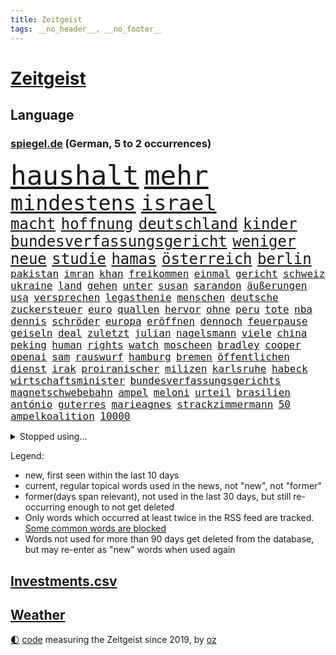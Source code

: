 ```yaml
---
title: Zeitgeist
tags: __no_header__, __no_footer__
---
```


# [Zeitgeist](https://oliz.io/zeitgeist/)

## Language

<h3><a href="https://www.spiegel.de" target="_blank">spiegel.de</a> (German, 5 to 2 occurrences)</h3>
<p style="font-family:monospace">
<span style="font-size:32pt"><a href="news_links.html#haushalt" class="current">haushalt</a></span>
<span style="font-size:32pt"><a href="news_links.html#mehr" class="current">mehr</a></span>
<br>
<span style="font-size:25pt"><a href="news_links.html#mindestens" class="current">mindestens</a></span>
<span style="font-size:25pt"><a href="news_links.html#israel" class="current">israel</a></span>
<br>
<span style="font-size:18pt"><a href="news_links.html#macht" class="current">macht</a></span>
<span style="font-size:18pt"><a href="news_links.html#hoffnung" class="current">hoffnung</a></span>
<span style="font-size:18pt"><a href="news_links.html#deutschland" class="current">deutschland</a></span>
<span style="font-size:18pt"><a href="news_links.html#kinder" class="current">kinder</a></span>
<span style="font-size:18pt"><a href="news_links.html#bundesverfassungsgericht" class="current">bundesverfassungsgericht</a></span>
<span style="font-size:18pt"><a href="news_links.html#weniger" class="current">weniger</a></span>
<span style="font-size:18pt"><a href="news_links.html#neue" class="current">neue</a></span>
<span style="font-size:18pt"><a href="news_links.html#studie" class="current">studie</a></span>
<span style="font-size:18pt"><a href="news_links.html#hamas" class="current">hamas</a></span>
<span style="font-size:18pt"><a href="news_links.html#österreich" class="current">österreich</a></span>
<span style="font-size:18pt"><a href="news_links.html#berlin" class="current">berlin</a></span>
<br>
<span style="font-size:12pt"><a href="news_links.html#pakistan" class="current">pakistan</a></span>
<span style="font-size:12pt"><a href="news_links.html#imran" class="current">imran</a></span>
<span style="font-size:12pt"><a href="news_links.html#khan" class="current">khan</a></span>
<span style="font-size:12pt"><a href="news_links.html#freikommen" class="new">freikommen</a></span>
<span style="font-size:12pt"><a href="news_links.html#einmal" class="current">einmal</a></span>
<span style="font-size:12pt"><a href="news_links.html#gericht" class="current">gericht</a></span>
<span style="font-size:12pt"><a href="news_links.html#schweiz" class="current">schweiz</a></span>
<span style="font-size:12pt"><a href="news_links.html#ukraine" class="current">ukraine</a></span>
<span style="font-size:12pt"><a href="news_links.html#land" class="current">land</a></span>
<span style="font-size:12pt"><a href="news_links.html#gehen" class="current">gehen</a></span>
<span style="font-size:12pt"><a href="news_links.html#unter" class="current">unter</a></span>
<span style="font-size:12pt"><a href="news_links.html#susan" class="current">susan</a></span>
<span style="font-size:12pt"><a href="news_links.html#sarandon" class="new">sarandon</a></span>
<span style="font-size:12pt"><a href="news_links.html#äußerungen" class="current">äußerungen</a></span>
<span style="font-size:12pt"><a href="news_links.html#usa" class="current">usa</a></span>
<span style="font-size:12pt"><a href="news_links.html#versprechen" class="current">versprechen</a></span>
<span style="font-size:12pt"><a href="news_links.html#legasthenie" class="new">legasthenie</a></span>
<span style="font-size:12pt"><a href="news_links.html#menschen" class="current">menschen</a></span>
<span style="font-size:12pt"><a href="news_links.html#deutsche" class="current">deutsche</a></span>
<span style="font-size:12pt"><a href="news_links.html#zuckersteuer" class="current">zuckersteuer</a></span>
<span style="font-size:12pt"><a href="news_links.html#euro" class="current">euro</a></span>
<span style="font-size:12pt"><a href="news_links.html#quallen" class="new">quallen</a></span>
<span style="font-size:12pt"><a href="news_links.html#hervor" class="current">hervor</a></span>
<span style="font-size:12pt"><a href="news_links.html#ohne" class="current">ohne</a></span>
<span style="font-size:12pt"><a href="news_links.html#peru" class="current">peru</a></span>
<span style="font-size:12pt"><a href="news_links.html#tote" class="current">tote</a></span>
<span style="font-size:12pt"><a href="news_links.html#nba" class="current">nba</a></span>
<span style="font-size:12pt"><a href="news_links.html#dennis" class="current">dennis</a></span>
<span style="font-size:12pt"><a href="news_links.html#schröder" class="current">schröder</a></span>
<span style="font-size:12pt"><a href="news_links.html#europa" class="current">europa</a></span>
<span style="font-size:12pt"><a href="news_links.html#eröffnen" class="new">eröffnen</a></span>
<span style="font-size:12pt"><a href="news_links.html#dennoch" class="current">dennoch</a></span>
<span style="font-size:12pt"><a href="news_links.html#feuerpause" class="current">feuerpause</a></span>
<span style="font-size:12pt"><a href="news_links.html#geiseln" class="current">geiseln</a></span>
<span style="font-size:12pt"><a href="news_links.html#deal" class="current">deal</a></span>
<span style="font-size:12pt"><a href="news_links.html#zuletzt" class="current">zuletzt</a></span>
<span style="font-size:12pt"><a href="news_links.html#julian" class="current">julian</a></span>
<span style="font-size:12pt"><a href="news_links.html#nagelsmann" class="current">nagelsmann</a></span>
<span style="font-size:12pt"><a href="news_links.html#viele" class="current">viele</a></span>
<span style="font-size:12pt"><a href="news_links.html#china" class="current">china</a></span>
<span style="font-size:12pt"><a href="news_links.html#peking" class="current">peking</a></span>
<span style="font-size:12pt"><a href="news_links.html#human" class="current">human</a></span>
<span style="font-size:12pt"><a href="news_links.html#rights" class="new">rights</a></span>
<span style="font-size:12pt"><a href="news_links.html#watch" class="current">watch</a></span>
<span style="font-size:12pt"><a href="news_links.html#moscheen" class="current">moscheen</a></span>
<span style="font-size:12pt"><a href="news_links.html#bradley" class="current">bradley</a></span>
<span style="font-size:12pt"><a href="news_links.html#cooper" class="current">cooper</a></span>
<span style="font-size:12pt"><a href="news_links.html#openai" class="current">openai</a></span>
<span style="font-size:12pt"><a href="news_links.html#sam" class="current">sam</a></span>
<span style="font-size:12pt"><a href="news_links.html#rauswurf" class="current">rauswurf</a></span>
<span style="font-size:12pt"><a href="news_links.html#hamburg" class="current">hamburg</a></span>
<span style="font-size:12pt"><a href="news_links.html#bremen" class="current">bremen</a></span>
<span style="font-size:12pt"><a href="news_links.html#öffentlichen" class="current">öffentlichen</a></span>
<span style="font-size:12pt"><a href="news_links.html#dienst" class="current">dienst</a></span>
<span style="font-size:12pt"><a href="news_links.html#irak" class="current">irak</a></span>
<span style="font-size:12pt"><a href="news_links.html#proiranischer" class="new">proiranischer</a></span>
<span style="font-size:12pt"><a href="news_links.html#milizen" class="current">milizen</a></span>
<span style="font-size:12pt"><a href="news_links.html#karlsruhe" class="current">karlsruhe</a></span>
<span style="font-size:12pt"><a href="news_links.html#habeck" class="current">habeck</a></span>
<span style="font-size:12pt"><a href="news_links.html#wirtschaftsminister" class="current">wirtschaftsminister</a></span>
<span style="font-size:12pt"><a href="news_links.html#bundesverfassungsgerichts" class="new">bundesverfassungsgerichts</a></span>
<span style="font-size:12pt"><a href="news_links.html#magnetschwebebahn" class="new">magnetschwebebahn</a></span>
<span style="font-size:12pt"><a href="news_links.html#ampel" class="current">ampel</a></span>
<span style="font-size:12pt"><a href="news_links.html#meloni" class="current">meloni</a></span>
<span style="font-size:12pt"><a href="news_links.html#urteil" class="current">urteil</a></span>
<span style="font-size:12pt"><a href="news_links.html#brasilien" class="current">brasilien</a></span>
<span style="font-size:12pt"><a href="news_links.html#antónio" class="current">antónio</a></span>
<span style="font-size:12pt"><a href="news_links.html#guterres" class="current">guterres</a></span>
<span style="font-size:12pt"><a href="news_links.html#marieagnes" class="current">marieagnes</a></span>
<span style="font-size:12pt"><a href="news_links.html#strackzimmermann" class="current">strackzimmermann</a></span>
<span style="font-size:12pt"><a href="news_links.html#50" class="current">50</a></span>
<span style="font-size:12pt"><a href="news_links.html#ampelkoalition" class="current">ampelkoalition</a></span>
<span style="font-size:12pt"><a href="news_links.html#10000" class="current">10000</a></span>
</p>
<details>
<summary>Stopped using...</summary>
<p class="former" style="font-size:12pt">
siegt(1127) amerikanische(1126) beispiel(1126) gewissen(1126) scheinen(1126) manchester(1125) 5(1124) bereich(1124) brutale(1124) kurzfristig(1124) wald(1124) schickt(1123) smartphone(1123) arbeitete(1122) beschimpft(1122) erfahrungen(1122) französische(1122) regel(1122) scheiterte(1122) angeklagte(1121) priester(1121) vorher(1121) wirkte(1121) erzielt(1120) favoriten(1120) hinweisen(1120) klaren(1120) verlierer(1120) versprach(1120) woran(1120) blockieren(1119) brexit(1119) draußen(1119) fünfte(1119) kamera(1119) pflege(1119) polens(1119) respekt(1119) sex(1119) geldstrafe(1118) konzept(1118) schlagzeilen(1118) verfolgen(1118) brücke(1117) joachim(1117) nawalny(1117) bestimmt(1116) gestoßen(1116) hinterher(1116) kardinal(1116) verdienen(1116) meint(1115) smith(1115) trennen(1115) außen(1114) florida(1114) härter(1114) i(1114) internen(1114) kultur(1114) mode(1114) problemen(1114) aufstieg(1113) hieß(1113) niederlande(1113) venezuela(1113) vieler(1113) wahrheit(1113) anbieter(1112) pocht(1112) rand(1112) sinn(1112) verbreitet(1111) starker(1110) besucher(1109) dar(1109) illegal(1109) stieg(1109) bekamen(1107) berühmte(1107) ereignisse(1107) kontakte(1107) glücklich(1106) norwegen(1106) pflanzen(1106) satz(1106) tiefen(1106) brite(1104) brutal(1104) dran(1103) halb(1103) hinten(1103) sozialdemokraten(1103) toter(1103) hielten(1102) verfehlt(1102) haaland(1101) zurückgegangen(1101) geprägt(1099) überleben(1099) gang(1098) steffen(1097) top(1096) erfolgreichsten(1095) regelung(1094) kokain(1092) handy(1091) rechtsstreit(1091) atomkraft(1085) finanzielle(1079) überfordert(1078) kanadas(1077) ausgaben(1066) drohne(1061) last(1057) heidelberg(1030) lieferketten(1023) niederländer(1022) diagnose(1015) estland(998) anfeindungen(995) bewirbt(951) geehrt(930) westlichen(923) kontinent(881) serbien(878) stundenlang(868) sammelt(863) zwingen(850) rechtens(840) mächtigen(836) landsleute(826) inszenieren(825) erfolgreichste(818) dörfer(815) gestern(814) 20000(810) jahrzehnt(810) parlaments(810) dax(800) schlafen(789) gemeinschaft(783) verbündeten(783) diebe(780) konflikts(764) radikalen(764) 15000(762) einschätzungen(753) euländer(726) ausgeben(724) summen(722) militärischen(716) trip(712) invasion(702) promis(698) frühe(680) bat(679) aufgestellt(675) ben(667) beschäftigen(657) bonn(653) pekings(647) fake(644) emotionalen(640) mut(632) verwaltung(628) betreibt(627) vögel(626) 17jährige(625) triumphiert(622) südamerika(609) sklaverei(607) starkregen(593) herzen(586) wiederaufbau(586) starkes(581) messerattacke(580) modernen(580) fair(577) handys(568) crew(567) boxen(565) export(551) abgeschaltet(547) unterlag(547) dahin(544) psychiatrie(542) hitze(537) suchte(536) zustände(536) steuerhinterziehung(534) verzweiflung(534) dänischen(532) demonstrierende(530) erleichtert(527) angeschlagenen(524) nachhaltig(524) titelverteidiger(524) ulrich(522) kandidat(520) galten(518) bedrohte(516) joshua(513) andrew(512) missbrauchsvorwürfe(506) einsätze(505) olympischen(501) gelöscht(497) setzten(495) trans(489) verkehrsministerium(487) bleibe(484) major(481) aufgaben(476) gehirn(459) geheime(457) heidenheim(456) spitzen(453) vereinbarten(451) extremisten(450) lebenslange(445) grab(444) träumt(439) verschärfung(439) 63(436) lula(430) talkshow(429) rassistischer(423) aufholjagd(419) freigegeben(415) verbringen(414) begegnung(405) kollege(405) bulgarien(404) indiens(404) drohung(403) kurswechsel(403) schwächt(403) rose(402) stärkere(397) haustier(396) ignoriert(385) prigoschin(383) erben(381) prien(380) außenpolitik(379) karriereberaterin(378) erreichbar(366) verehrt(364) ioc(361) bamberg(354) figuren(352) staates(350) mitgliedern(345) straßenblockaden(345) überzeugen(341) pop(339) beunruhigt(336) colorado(336) nutzerinnen(336) aufpassen(335) nico(335) youtuber(333) auflaufen(331) flogen(331) gestalten(331) überlassen(331) labor(330) madonna(325) ungewöhnlicher(325) dunkelheit(324) mächtige(324) sprint(323) brettspiele(321) größeren(319) trieb(318) wunderbare(318) peinlich(316) al(314) perfekten(314) dreier(312) gefälschten(311) jva(309) nannte(309) erfährt(306) 28jähriger(305) community(305) passanten(305) veränderte(305) interessante(302) perspektive(302) brannten(301) ladung(298) dieb(297) ausfindig(292) erliegen(292) oldtimer(292) parteifreund(291) republikanische(288) repariert(287) klagte(286) brust(285) gemessen(285) chatbot(282) wasserstoff(281) verdächtigt(280) getötete(279) unbekannt(276) akt(273) vorzubereiten(272) kürze(270) angezündet(269) partnern(269) jahrestag(267) vorwurfs(267) dom(266) angemeldet(265) stein(265) verzögerung(265) landtagswahl(264) beilegen(263) verbrannt(262) überprüfung(262) brauche(260) elektrisch(259) vermittler(257) loswerden(254) 1998(253) wölfe(251) drittes(249) entweder(249) anstatt(247) beigetragen(246) nützt(244) überforderung(244) beschädigte(242) verteidigte(242) björn(239) höcke(239) kehren(239) anlagen(238) atomwaffen(237) elfjährige(235) höhepunkt(235) kreuz(235) ulrike(235) wetterphänomen(233) ausländischer(232) jordan(232) überwunden(232) älteren(231) erfolgen(230) erwarteten(228) gesunde(227) wach(227) elterngeld(225) beschreiben(223) wiederum(223) ebrahim(222) lübeck(222) umsetzen(222) veto(221) überflutungen(220) geknackt(218) militanten(218) niederländischer(218) wasserwerfer(218) kollabiert(216) astronomie(214) erling(214) produkt(214) existenz(212) torjägerin(212) verschiedener(212) behindern(211) ecuador(211) jim(211) raubtier(211) stabilisieren(210) milliardengeschäft(209) lobte(208) emqualifikation(206) gemälde(206) flüchtende(205) vermelden(205) militärstützpunkt(204) modi(204) set(204) beschränkt(203) referendum(203) augenzeugen(202) keeper(202) nirgendwo(202) gange(200) kürzt(200) oberbayern(200) arbeitswelt(199) deutlicher(199) schmelzen(198) staatsbürger(197) verbringt(197) sekbeamte(196) chicago(195) gefilmt(195) trümmerfeld(194) versuchter(194) vertretung(194) betrugsmasche(193) fisch(193) horror(193) festival(192) maus(192) nationalkonservative(192) kolleginnen(191) nachts(191) schwerwiegenden(190) schlechtes(189) söldner(189) lasse(188) überzeugungen(188) ambitionierten(187) 55jährigen(186) vollem(186) 8000(185) belgische(185) getrieben(185) kuba(185) kremlkritiker(184) imperium(183) erstem(182) gerichtlich(182) grenzkontrollen(182) mitarbeitenden(182) kleben(181) schief(181) überfahren(181) miese(178) behauptungen(177) feature(177) hauptrennen(177) a5(176) bewerbung(176) bestandteil(174) feinde(174) zoll(174) geht's(173) terrorismus(173) branchenverband(172) 83(171) menschenmenge(171) hamburgs(170) balkan(169) beteiligte(168) serge(168) dämpfer(167) florenz(167) unterstellt(167) jederzeit(166) herum(165) massen(165) organisationen(165) infolge(164) niño(164) sparkassen(164) badeunfall(162) flugzeugabsturz(162) memoiren(162) schenkte(162) vogel(162) füßen(160) sicherheitsrisiko(160) neuwahlen(159) thyssenkrupp(158) staats(157) süddeutschland(157) verschmutzung(157) werken(157) begraben(156) internetstars(154) mitsotakis(154) rettungskräften(153) rekorde(152) 29jährige(151) falsches(151) aufgebrachte(150) messenger(150) pkwmaut(150) temperaturrekorde(150) agenda(149) mangelnder(149) polizeikontrolle(148) abteilungsleiter(147) obergrenze(147) sonntagmorgen(147) amini(146) jina(146) mahsa(146) durchsetzung(145) politologe(145) südlich(145) ausprobiert(144) gefecht(144) profil(144) bella(143) 30jährigen(142) pflegerin(141) zielscheibe(141) abschrecken(140) bundesarbeitsgericht(140) balkon(139) vučić(139) beseitigen(138) monza(138) reiner(138) wird’s(138) fattah(137) marschflugkörper(137) überflutet(137) bisse(136) intendantin(135) 2013(134) anschluss(134) kapitalismus(134) eckernförde(133) ironman(133) verschollen(133) afdmann(132) kreuzfahrtschiff(132) polizeigewahrsam(132) iranerin(131) cdupolitikerin(130) südukraine(130) durchgreifen(127) friedensnobelpreisträger(127) ärmelkanal(126) dunkelsten(124) posthum(124) angelaufen(123) auswärtiges(123) bartsch(123) polizeigewerkschaft(123) sensationell(123) bedankte(122) beschuldigter(122) dortigen(122) mahnte(122) massiver(122) randale(122) kaczyński(121) landkreise(121) schwach(121) abgesehen(120) allgäu(120) verbrauchern(120) bösen(119) gutem(119) intimität(119) verteuern(119) verzögern(119) 2050(118) kunstsammlung(118) unwahrheiten(118) dfbfrauen(117) hetzt(117) mutmaßliches(116) streitkultur(116) unterfranken(116) urwald(115) voraussichtlich(115) überschwemmt(115) bundesligasaison(114) koran(114) gehörten(113) leuchtet(113) lichtblick(113) mentalen(113) teller(113) zutaten(113) atlanta(112) beißt(112) entfernung(111) erweitert(111) hohem(111) spdchef(111) strategische(110) unzufriedenheit(110) versenkt(110) willemalexander(110) vermittelt(109) bodensee(108) einbrecher(108) aufatmen(107) leitartikel(107) neukunden(107) schriftstellerin(107) wandern(107) dehydrierung(106) metas(105) perfide(105) popsängerin(105) seele(105) zerbrochen(105) angeworben(103) streichung(102) strenger(102) substanz(102) 7000(101) charmeoffensive(101) nebraska(101) friedensabkommen(100) lagen(100) teuerste(100) ausgestiegen(99) staatsbürgern(99) 94(98) angefeindet(98) gruppenphase(98) vergangene(98) wegovy(98) baseball(97) comedy(97) gesellschaften(97) weltrekorde(97) halter(96) iranischer(96) korrigieren(96) reservisten(96) campingplatz(95) showdown(95) wissenschaftlich(95) beflügelt(94) gegeneinander(94) kultusminister(94) rechtspartei(94) vertraute(94) freiwilliger(93) aktienmärkte(92) ansonsten(92) überschreitet(92) erahnen(91) maximal(91) mittelalter(91) parlamentswahl(91) spende(91) unbeachtet(91) 51jährige(90) korridor(90) küsten(90) stahlhersteller(90) vermuteten(90) erlebten(89) fußballzweitligist(89) teuersten(89) chefsache(88) psyche(88) zahlungsmittel(88) entstand(87) geschummelt(87) perfiden(87) säugetiere(87) vorfalls(87) wahlkreis(87) afdaussagen(86) aufgestellten(86) barak(86) beschwört(86) ehud(86) ergründen(86) meile(86) ruderte(86) wider(86) alexanderplatz(85) boykottieren(85) cannabislegalisierung(85) erfolgsgeschichte(85) krachend(85) melonis(85) skeptischer(85) verdiente(85) weltsicht(85) flügel(84) glaubenssätze(84) klimaforscher(84) schwarzmeerflotte(84) teenagerin(84) volkspartei(84) bekräftigen(83) brennenden(83) gaspreis(83) meyer(83) verschobene(83) vertrauenskrise(83) ausmaßes(82) fernsehens(82) günzburg(82) leichtsinn(82) repression(82) superlative(82) tagesgeld(82) bock(81) galaxien(81) henderson(81) leitindex(81) meryl(80) prägen(80) ratingagentur(80) streep(80) university(80) verglichen(80) anzeige(79) gelüftet(79) häftling(79) kellnerin(79) nordkoreanische(79) unermüdlich(79) vertuschen(79) deckung(78) deutschsprachigen(78) europapokalsieger(78) gesunden(78) regierungsgegner(78) streikenden(78) weltraum(78) bein(77) finanzmarkt(77) geladen(77) justin(77) koranverbrennungen(77) tirana(77) auflegen(76) frustrierte(76) gelockert(76) opernhaus(76) schwenken(76) usrichter(76) wmdebakel(76) brustkrebs(75) erlaubnis(75) produktionshalle(75) schrank(75) widerlegen(75) zement(75) 57(74) asylsuchende(74) grausame(74) greenpeace(74) jugendwort(74) kriegsschauplatz(74) vorgesetzte(74) wölfen(74) böen(73) fahrrad(73) gallant(73) moral(73) yoav(73) brücken(72) verbergen(72) beweist(71) flüchtlingsboote(71) hochsommer(71) itexperten(71) sprengt(71) verüben(71) wettern(71) algen(70) missglückte(70) spiegelinterview(70) transport(70) unbeeindruckt(70) bargeld(69) betonblöcken(69) einigten(69) goldenen(69) schutzräumen(69) travemünde(69) 195(68) astronomen(68) erzrivalen(68) kabine(68) karrierecoach(68) nirgends(68) pharmakonzern(68) schiitenmiliz(68) usamerikanerin(68) zweifachen(68) inhalt(67) redakteurinnen(67) svp(67) verhandlungspartner(67) weltgeschichte(67) zensur(67) anwälten(66) berufswahl(66) grönland(66) hoffnungsvoll(66) kurzerhand(66) lahmlegen(66) praxistest(66) a1(65) brettern(65) erstattet(65) wirtschaftskrise(65) floriert(64) niedrigeren(64) bedeutende(63) katja(63) technisch(63) touristische(63) auswirkt(62) columbia(62) dumm(62) nachteile(62) verbänden(62) faesers(61) fantasien(61) geschäftsführerin(61) stichtag(61) young(61) zweitgrößte(61) bbc(60) brunsbüttel(60) dopingsperre(60) freizeitsportler(60) heimwm(60) onkel(60) raketenabwehrsystem(60) erkannte(59) fakultäten(59) gefälschter(59) kommentierte(59) mehrheitlich(59) neuesten(59) verbraucherschutzministerium(59) abdel(58) elsisi(58) fingen(58) gamer(58) kairo(58) mtv(58) publikums(58) verstößen(58) dreijährige(57) englisch(57) familienzuwachs(57) kremlkritikers(57) fca(56) phänomen(56) posiert(56) buchpreis(55) gewagt(55) olearius(55) pflügen(55) powell(55) raumsonde(55) trost(55) gewöhnt(54) kussaffäre(54) nadia(54) miliz(53) tshirts(53) 61(52) badenwürttembergische(52) jorge(52) kumpel(52) urheber(52) vilda(52) 750(51) worin(51) auszugeben(50) bestätigung(50) engagierte(50) höhle(50) anschein(49) attentäter(49) knipser(49) lachs(49) usinvestor(49) besserung(48) bierzelt(48) fraktionsvorsitzenden(48) königspaar(48) palästinensischer(48) produktivität(48) tauchen(48) abschaltung(47) elektrofahrzeuge(47) frisches(47) miserabel(47) müde(47) nützlich(47) crewmitglied(46) fluchtwege(46) geschlossener(46) höhepunkte(46) kanal(46) neandertaler(46) neandertalern(46) rind(46) toxisch(46) einschlag(45) gymnasium(45) lkwunfall(45) sicherheitsexpertin(45) traditionelles(45) windigen(45) 1993(44) abwehrspieler(44) aufwendig(44) außenverteidiger(44) drehtage(44) dreistelliger(44) havanna(44) hyperschallraketen(44) kubaner(44) nobelpreis(44) trickst(44) zugausfälle(44) geglaubte(43) gemeinschaftlichen(43) landesregierungen(43) mitgefühl(43) wandelt(43) welttournee(43) 120000(42) asien(42) demokratischen(42) isst(42) konzertfilm(42) liebevollen(42) nszeit(42) unschuldig(42) brunnen(41) charlotte(41) excoach(41) gewandelt(41) ostukraine(41) trage(41) workation(41) überraschte(41) 170(40) eindringlinge(40) fahndet(40) gefängnisstrafe(40) mast(40) neulich(40) seidenstraße(40) umdrehen(40) zulauf(40) aßen(39) beschuldigen(39) haustiere(39) kimmich(39) lawrow(39) marathon(39) serbiens(39) anzunehmen(38) königshaus(38) millionensumme(38) süßes(38) teslachef(38) vollziehen(38) überspült(38) bejubelt(37) beschweren(37) bundesbankchef(37) geschützte(37) jean(37) kehrtwende(37) äußerten(37) bebte(36) eröffnung(36) gebot(36) irrte(36) präparate(36) spätsommer(36) volle(36) dopings(35) marrakesch(35) stetig(35) timberlake(35) satellitentechnik(34) topstars(34) auffahrunfall(33) begehen(33) desaströs(33) eingebracht(33) familienmitglieder(33) mühsame(33) python(33) 60jährige(32) 63jährige(32) elz(32) guinessbuch(32) shortlist(32) solarenergie(32) umweltfreundlich(32) janine(31) moia(31) rechtfertigen(31) spurlos(31) arbeitserlaubnis(30) definitiv(30) einzustellen(30) mächtigste(30) xis(30) analoge(29) gestiegene(29) produktionsfirma(29) profilieren(29) verwirklichung(29) clinch(28) cumexprozess(28) deutschpolnischen(28) kuppel(28) spiegelrekonstruktion(28) tierschützern(28) unbehagen(28) armeniens(27) einlegen(27) harren(27) kaukasusregion(27) landschaft(27) nachhaltiger(27) parteimitglieder(27) protestierenden(27) seenotrettung(27) tabellenführung(27) volksbefreiungsarmee(27) asteroiden(26) atacmsraketen(26) aufgeschlossen(26) australier(26) gebrochenen(26) natalie(26) staub(26) gesenkt(25) katastrophalen(25) weiterleben(25) 2028(24) ankam(24) anthropic(24) eisschild(24) flugzeugtoilette(24) jahrzehntelange(24) kamerun(24) nächte(24) sonnenenergie(24) beckham(23) geldvermögen(23) krisenherde(23) nasasonde(23) reichstag(23) stilisieren(23) zinssatz(23) zusammenhalten(23) 90jährige(22) ansprüche(22) besorgen(22) mikroplastik(22) spielplätze(22) bear(21) erschließung(21) harz(21) kopfüber(21) mehrjähriger(21) neulinge(21) sinsheim(21) solidarisiert(21) testfall(21) attraktiven(20) deutschlandtickets(20) südchinesischen(20) aida(19) attentat(19) knappen(19) psychologieprofessorin(19) stahlsparte(19) teilverkauf(19) vermittlung(19) vr(19) innenhof(18) metro(18) regierungswechsel(18) usrepräsentantenhauses(18) wertvoll(18) bettwanzen(17) eingeschleust(17) schlachten(17) tödlichsten(17) verkehrsknoten(17) versetzen(17) asylreform(16) bemühungen(16) deeskalation(16) futter(16) schmerzen(16) sprechers(16) unterstützten(16) warme(16) 199(15) eintrafen(15) grenzschutz(15) paartherapeut(15) persönlichkeit(15) polizeischutz(15) hierher(14) hochrechnung(14) lauteste(14) neuerung(14) starmer(14) verursacher(14) westbalkan(14) gegenfahrbahn(13) hamassprecher(13) aufsichtsratschef(12) höchster(12) knast(12) kongress(12) physiker(12) regierungsparteien(12) usareise(12) gaspipeline(11) hamasterrors(11) loslassen(11) nochlinkenpolitikerin(11) pegel(11) wütete(11) überfüllten(11)
</p>
</details>
<p>Legend:
<ul>
<li><span class="new">new</span>, first seen within the last 10 days</li>
<li><span class="current">current</span>, regular topical words used in the news, not "new", not "former"</li>
<li><span class="former">former(days span relevant)</span>, not used in the last 30 days, but still re-occurring enough to not get deleted</li>
<li>Only words which occurred at least twice in the RSS feed are tracked. <a href="language/filters.py">Some common words are blocked</a></li>
<li>Words not used for more than 90 days get deleted from the database, but may re-enter as "new" words when used again</li>
</ul>
</p>

## [Investments](investments.html)[.csv](investments.csv)

## [Weather](weather.html)

<footer>
<a href="javascript:toggleTheme()" class="nav">🌓</a>
<a href="https://github.com/ooz/zeitgeist">code</a> measuring the Zeitgeist since 2019, by <a href="https://oliz.io">oz</a>
</footer>
